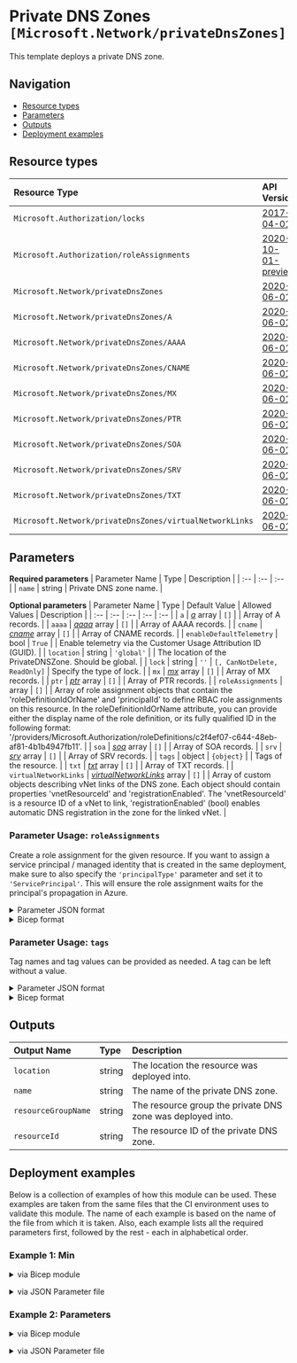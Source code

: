 # Private DNS Zones `[Microsoft.Network/privateDnsZones]`

This template deploys a private DNS zone.

## Navigation

- [Resource types](#Resource-types)
- [Parameters](#Parameters)
- [Outputs](#Outputs)
- [Deployment examples](#Deployment-examples)

## Resource types

| Resource Type | API Version |
| :-- | :-- |
| `Microsoft.Authorization/locks` | [2017-04-01](https://docs.microsoft.com/en-us/azure/templates/Microsoft.Authorization/2017-04-01/locks) |
| `Microsoft.Authorization/roleAssignments` | [2020-10-01-preview](https://docs.microsoft.com/en-us/azure/templates/Microsoft.Authorization/2020-10-01-preview/roleAssignments) |
| `Microsoft.Network/privateDnsZones` | [2020-06-01](https://docs.microsoft.com/en-us/azure/templates/Microsoft.Network/2020-06-01/privateDnsZones) |
| `Microsoft.Network/privateDnsZones/A` | [2020-06-01](https://docs.microsoft.com/en-us/azure/templates/Microsoft.Network/2020-06-01/privateDnsZones/A) |
| `Microsoft.Network/privateDnsZones/AAAA` | [2020-06-01](https://docs.microsoft.com/en-us/azure/templates/Microsoft.Network/2020-06-01/privateDnsZones/AAAA) |
| `Microsoft.Network/privateDnsZones/CNAME` | [2020-06-01](https://docs.microsoft.com/en-us/azure/templates/Microsoft.Network/2020-06-01/privateDnsZones/CNAME) |
| `Microsoft.Network/privateDnsZones/MX` | [2020-06-01](https://docs.microsoft.com/en-us/azure/templates/Microsoft.Network/2020-06-01/privateDnsZones/MX) |
| `Microsoft.Network/privateDnsZones/PTR` | [2020-06-01](https://docs.microsoft.com/en-us/azure/templates/Microsoft.Network/2020-06-01/privateDnsZones/PTR) |
| `Microsoft.Network/privateDnsZones/SOA` | [2020-06-01](https://docs.microsoft.com/en-us/azure/templates/Microsoft.Network/2020-06-01/privateDnsZones/SOA) |
| `Microsoft.Network/privateDnsZones/SRV` | [2020-06-01](https://docs.microsoft.com/en-us/azure/templates/Microsoft.Network/2020-06-01/privateDnsZones/SRV) |
| `Microsoft.Network/privateDnsZones/TXT` | [2020-06-01](https://docs.microsoft.com/en-us/azure/templates/Microsoft.Network/2020-06-01/privateDnsZones/TXT) |
| `Microsoft.Network/privateDnsZones/virtualNetworkLinks` | [2020-06-01](https://docs.microsoft.com/en-us/azure/templates/Microsoft.Network/2020-06-01/privateDnsZones/virtualNetworkLinks) |

## Parameters

**Required parameters**
| Parameter Name | Type | Description |
| :-- | :-- | :-- |
| `name` | string | Private DNS zone name. |

**Optional parameters**
| Parameter Name | Type | Default Value | Allowed Values | Description |
| :-- | :-- | :-- | :-- | :-- |
| `a` | _[a](a/readme.md)_ array | `[]` |  | Array of A records. |
| `aaaa` | _[aaaa](aaaa/readme.md)_ array | `[]` |  | Array of AAAA records. |
| `cname` | _[cname](cname/readme.md)_ array | `[]` |  | Array of CNAME records. |
| `enableDefaultTelemetry` | bool | `True` |  | Enable telemetry via the Customer Usage Attribution ID (GUID). |
| `location` | string | `'global'` |  | The location of the PrivateDNSZone. Should be global. |
| `lock` | string | `''` | `[, CanNotDelete, ReadOnly]` | Specify the type of lock. |
| `mx` | _[mx](mx/readme.md)_ array | `[]` |  | Array of MX records. |
| `ptr` | _[ptr](ptr/readme.md)_ array | `[]` |  | Array of PTR records. |
| `roleAssignments` | array | `[]` |  | Array of role assignment objects that contain the 'roleDefinitionIdOrName' and 'principalId' to define RBAC role assignments on this resource. In the roleDefinitionIdOrName attribute, you can provide either the display name of the role definition, or its fully qualified ID in the following format: '/providers/Microsoft.Authorization/roleDefinitions/c2f4ef07-c644-48eb-af81-4b1b4947fb11'. |
| `soa` | _[soa](soa/readme.md)_ array | `[]` |  | Array of SOA records. |
| `srv` | _[srv](srv/readme.md)_ array | `[]` |  | Array of SRV records. |
| `tags` | object | `{object}` |  | Tags of the resource. |
| `txt` | _[txt](txt/readme.md)_ array | `[]` |  | Array of TXT records. |
| `virtualNetworkLinks` | _[virtualNetworkLinks](virtualNetworkLinks/readme.md)_ array | `[]` |  | Array of custom objects describing vNet links of the DNS zone. Each object should contain properties 'vnetResourceId' and 'registrationEnabled'. The 'vnetResourceId' is a resource ID of a vNet to link, 'registrationEnabled' (bool) enables automatic DNS registration in the zone for the linked vNet. |


### Parameter Usage: `roleAssignments`

Create a role assignment for the given resource. If you want to assign a service principal / managed identity that is created in the same deployment, make sure to also specify the `'principalType'` parameter and set it to `'ServicePrincipal'`. This will ensure the role assignment waits for the principal's propagation in Azure.

<details>

<summary>Parameter JSON format</summary>

```json
"roleAssignments": {
    "value": [
        {
            "roleDefinitionIdOrName": "Reader",
            "description": "Reader Role Assignment",
            "principalIds": [
                "12345678-1234-1234-1234-123456789012", // object 1
                "78945612-1234-1234-1234-123456789012" // object 2
            ]
        },
        {
            "roleDefinitionIdOrName": "/providers/Microsoft.Authorization/roleDefinitions/c2f4ef07-c644-48eb-af81-4b1b4947fb11",
            "principalIds": [
                "12345678-1234-1234-1234-123456789012" // object 1
            ],
            "principalType": "ServicePrincipal"
        }
    ]
}
```

</details>

<details>

<summary>Bicep format</summary>

```bicep
roleAssignments: [
    {
        roleDefinitionIdOrName: 'Reader'
        description: 'Reader Role Assignment'
        principalIds: [
            '12345678-1234-1234-1234-123456789012' // object 1
            '78945612-1234-1234-1234-123456789012' // object 2
        ]
    }
    {
        roleDefinitionIdOrName: '/providers/Microsoft.Authorization/roleDefinitions/c2f4ef07-c644-48eb-af81-4b1b4947fb11'
        principalIds: [
            '12345678-1234-1234-1234-123456789012' // object 1
        ]
        principalType: 'ServicePrincipal'
    }
]
```

</details>
<p>

### Parameter Usage: `tags`

Tag names and tag values can be provided as needed. A tag can be left without a value.

<details>

<summary>Parameter JSON format</summary>

```json
"tags": {
    "value": {
        "Environment": "Non-Prod",
        "Contact": "test.user@testcompany.com",
        "PurchaseOrder": "1234",
        "CostCenter": "7890",
        "ServiceName": "DeploymentValidation",
        "Role": "DeploymentValidation"
    }
}
```

</details>

<details>

<summary>Bicep format</summary>

```bicep
tags: {
    Environment: 'Non-Prod'
    Contact: 'test.user@testcompany.com'
    PurchaseOrder: '1234'
    CostCenter: '7890'
    ServiceName: 'DeploymentValidation'
    Role: 'DeploymentValidation'
}
```

</details>
<p>

## Outputs

| Output Name | Type | Description |
| :-- | :-- | :-- |
| `location` | string | The location the resource was deployed into. |
| `name` | string | The name of the private DNS zone. |
| `resourceGroupName` | string | The resource group the private DNS zone was deployed into. |
| `resourceId` | string | The resource ID of the private DNS zone. |

## Deployment examples

Below is a collection of examples of how this module can be used. These examples are taken from the same files that the CI environment uses to validate this module. The name of each example is based on the name of the file from which it is taken. Also, each example lists all the required parameters first, followed by the rest - each in alphabetical order.

<h3>Example 1: Min</h3>

<details>

<summary>via Bicep module</summary>

```bicep
module privateDnsZones './Microsoft.Network/privateDnsZones/deploy.bicep' = {
  name: '${uniqueString(deployment().name)}-privateDnsZones'
  params: {
    name: '<<namePrefix>>-az-privdns-x-001.com'
  }
}
```

</details>
<p>

<details>

<summary>via JSON Parameter file</summary>

```json
{
  "$schema": "https://schema.management.azure.com/schemas/2019-04-01/deploymentParameters.json#",
  "contentVersion": "1.0.0.0",
  "parameters": {
    "name": {
      "value": "<<namePrefix>>-az-privdns-x-001.com"
    }
  }
}
```

</details>
<p>

<h3>Example 2: Parameters</h3>

<details>

<summary>via Bicep module</summary>

```bicep
module privateDnsZones './Microsoft.Network/privateDnsZones/deploy.bicep' = {
  name: '${uniqueString(deployment().name)}-privateDnsZones'
  params: {
    // Required parameters
    name: '<<namePrefix>>-az-privdns-x-002.com'
    // Non-required parameters
    A: [
      {
        aRecords: [
          {
            ipv4Address: '10.240.4.4'
          }
        ]
        name: 'A_10.240.4.4'
        roleAssignments: [
          {
            principalIds: [
              '<<deploymentSpId>>'
            ]
            roleDefinitionIdOrName: 'Reader'
          }
        ]
        ttl: 3600
      }
    ]
    AAAA: [
      {
        aaaaRecords: [
          {
            ipv6Address: '2001:0db8:85a3:0000:0000:8a2e:0370:7334'
          }
        ]
        name: 'AAAA_2001_0db8_85a3_0000_0000_8a2e_0370_7334'
        ttl: 3600
      }
    ]
    CNAME: [
      {
        cnameRecord: {
          cname: 'test'
        }
        name: 'CNAME_test'
        roleAssignments: [
          {
            principalIds: [
              '<<deploymentSpId>>'
            ]
            roleDefinitionIdOrName: 'Reader'
          }
        ]
        ttl: 3600
      }
    ]
    lock: 'CanNotDelete'
    MX: [
      {
        mxRecords: [
          {
            exchange: 'contoso.com'
            preference: 100
          }
        ]
        name: 'MX_contoso'
        roleAssignments: [
          {
            principalIds: [
              '<<deploymentSpId>>'
            ]
            roleDefinitionIdOrName: 'Reader'
          }
        ]
        ttl: 3600
      }
    ]
    PTR: [
      {
        name: 'PTR_contoso'
        ptrRecords: [
          {
            ptrdname: 'contoso.com'
          }
        ]
        roleAssignments: [
          {
            principalIds: [
              '<<deploymentSpId>>'
            ]
            roleDefinitionIdOrName: 'Reader'
          }
        ]
        ttl: 3600
      }
    ]
    roleAssignments: [
      {
        principalIds: [
          '<<deploymentSpId>>'
        ]
        roleDefinitionIdOrName: 'Reader'
      }
    ]
    SOA: [
      {
        name: '@'
        roleAssignments: [
          {
            principalIds: [
              '<<deploymentSpId>>'
            ]
            roleDefinitionIdOrName: 'Reader'
          }
        ]
        soaRecord: {
          email: 'azureprivatedns-host.microsoft.com'
          expireTime: 2419200
          host: 'azureprivatedns.net'
          minimumTtl: 10
          refreshTime: 3600
          retryTime: 300
          serialNumber: '1'
        }
        ttl: 3600
      }
    ]
    SRV: [
      {
        name: 'SRV_contoso'
        roleAssignments: [
          {
            principalIds: [
              '<<deploymentSpId>>'
            ]
            roleDefinitionIdOrName: 'Reader'
          }
        ]
        srvRecords: [
          {
            port: 9332
            priority: 0
            target: 'test.contoso.com'
            weight: 0
          }
        ]
        ttl: 3600
      }
    ]
    TXT: [
      {
        name: 'TXT_test'
        roleAssignments: [
          {
            principalIds: [
              '<<deploymentSpId>>'
            ]
            roleDefinitionIdOrName: 'Reader'
          }
        ]
        ttl: 3600
        txtRecords: [
          {
            value: [
              'test'
            ]
          }
        ]
      }
    ]
    virtualNetworkLinks: [
      {
        registrationEnabled: true
        virtualNetworkResourceId: '/subscriptions/<<subscriptionId>>/resourceGroups/validation-rg/providers/Microsoft.Network/virtualNetworks/adp-<<namePrefix>>-az-vnet-x-001'
      }
    ]
  }
}
```

</details>
<p>

<details>

<summary>via JSON Parameter file</summary>

```json
{
  "$schema": "https://schema.management.azure.com/schemas/2019-04-01/deploymentParameters.json#",
  "contentVersion": "1.0.0.0",
  "parameters": {
    // Required parameters
    "name": {
      "value": "<<namePrefix>>-az-privdns-x-002.com"
    },
    // Non-required parameters
    "A": {
      "value": [
        {
          "aRecords": [
            {
              "ipv4Address": "10.240.4.4"
            }
          ],
          "name": "A_10.240.4.4",
          "roleAssignments": [
            {
              "principalIds": [
                "<<deploymentSpId>>"
              ],
              "roleDefinitionIdOrName": "Reader"
            }
          ],
          "ttl": 3600
        }
      ]
    },
    "AAAA": {
      "value": [
        {
          "aaaaRecords": [
            {
              "ipv6Address": "2001:0db8:85a3:0000:0000:8a2e:0370:7334"
            }
          ],
          "name": "AAAA_2001_0db8_85a3_0000_0000_8a2e_0370_7334",
          "ttl": 3600
        }
      ]
    },
    "CNAME": {
      "value": [
        {
          "cnameRecord": {
            "cname": "test"
          },
          "name": "CNAME_test",
          "roleAssignments": [
            {
              "principalIds": [
                "<<deploymentSpId>>"
              ],
              "roleDefinitionIdOrName": "Reader"
            }
          ],
          "ttl": 3600
        }
      ]
    },
    "lock": {
      "value": "CanNotDelete"
    },
    "MX": {
      "value": [
        {
          "mxRecords": [
            {
              "exchange": "contoso.com",
              "preference": 100
            }
          ],
          "name": "MX_contoso",
          "roleAssignments": [
            {
              "principalIds": [
                "<<deploymentSpId>>"
              ],
              "roleDefinitionIdOrName": "Reader"
            }
          ],
          "ttl": 3600
        }
      ]
    },
    "PTR": {
      "value": [
        {
          "name": "PTR_contoso",
          "ptrRecords": [
            {
              "ptrdname": "contoso.com"
            }
          ],
          "roleAssignments": [
            {
              "principalIds": [
                "<<deploymentSpId>>"
              ],
              "roleDefinitionIdOrName": "Reader"
            }
          ],
          "ttl": 3600
        }
      ]
    },
    "roleAssignments": {
      "value": [
        {
          "principalIds": [
            "<<deploymentSpId>>"
          ],
          "roleDefinitionIdOrName": "Reader"
        }
      ]
    },
    "SOA": {
      "value": [
        {
          "name": "@",
          "roleAssignments": [
            {
              "principalIds": [
                "<<deploymentSpId>>"
              ],
              "roleDefinitionIdOrName": "Reader"
            }
          ],
          "soaRecord": {
            "email": "azureprivatedns-host.microsoft.com",
            "expireTime": 2419200,
            "host": "azureprivatedns.net",
            "minimumTtl": 10,
            "refreshTime": 3600,
            "retryTime": 300,
            "serialNumber": "1"
          },
          "ttl": 3600
        }
      ]
    },
    "SRV": {
      "value": [
        {
          "name": "SRV_contoso",
          "roleAssignments": [
            {
              "principalIds": [
                "<<deploymentSpId>>"
              ],
              "roleDefinitionIdOrName": "Reader"
            }
          ],
          "srvRecords": [
            {
              "port": 9332,
              "priority": 0,
              "target": "test.contoso.com",
              "weight": 0
            }
          ],
          "ttl": 3600
        }
      ]
    },
    "TXT": {
      "value": [
        {
          "name": "TXT_test",
          "roleAssignments": [
            {
              "principalIds": [
                "<<deploymentSpId>>"
              ],
              "roleDefinitionIdOrName": "Reader"
            }
          ],
          "ttl": 3600,
          "txtRecords": [
            {
              "value": [
                "test"
              ]
            }
          ]
        }
      ]
    },
    "virtualNetworkLinks": {
      "value": [
        {
          "registrationEnabled": true,
          "virtualNetworkResourceId": "/subscriptions/<<subscriptionId>>/resourceGroups/validation-rg/providers/Microsoft.Network/virtualNetworks/adp-<<namePrefix>>-az-vnet-x-001"
        }
      ]
    }
  }
}
```

</details>
<p>
